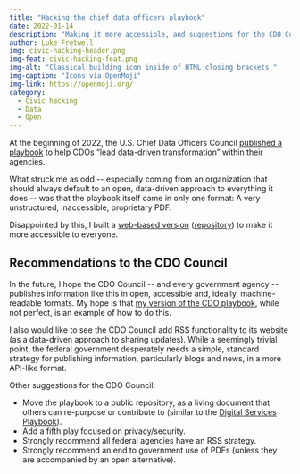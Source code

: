 ```yaml
---
title: "Hacking the chief data officers playbook"
date: 2022-01-14
description: "Making it more accessible, and suggestions for the CDO Council."
author: Luke Fretwell
img: civic-hacking-header.png
img-feat: civic-hacking-feat.png
img-alt: "Classical building icon inside of HTML closing brackets."
img-caption: "Icons via OpenMoji"
img-link: https://openmoji.org/
category:
  - Civic hacking
  - Data
  - Open
---
```


At the beginning of 2022, the U.S. Chief Data Officers Council [published a playbook](/radar/cdo-council-2021-playbook) to help CDOs “lead data-driven transformation” within their agencies.

What struck me as odd -- especially coming from an organization that should always default to an open, data-driven approach to everything it does -- was that the playbook itself came in only one format: A very unstructured, inaccessible, proprietary PDF.

Disappointed by this, I built a [web-based version](https://cdoplaybook.govfresh.com) ([repository](https://github.com/govfresh/cdo-playbook)) to make it more accessible to everyone.

## Recommendations to the CDO Council

In the future, I hope the CDO Council -- and every government agency -- publishes information like this in open, accessible and, ideally, machine-readable formats. My hope is that [my version of the CDO playbook](https://cdoplaybook.govfresh.com), while not perfect, is an example of how to do this.

I also would like to see the CDO Council add RSS functionality to its website (as a data-driven approach to sharing updates). While a seemingly trivial point, the federal government desperately needs a simple, standard strategy for publishing information, particularly blogs and news, in a more API-like format.

Other suggestions for the CDO Council:

* Move the playbook to a public repository, as a living document that others can re-purpose or contribute to (similar to the [Digital Services Playbook](https://playbook.cio.gov/)).
* Add a fifth play focused on privacy/security.
* Strongly recommend all federal agencies have an RSS strategy.
* Strongly recommend an end to government use of PDFs (unless they are accompanied by an open alternative).